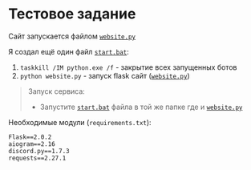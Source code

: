 # Тестовое задание

Сайт запускается файлом [`website.py`](https://github.com/Grigoriy457/test-projct/blob/main/website.py)


Я создал ещё один файл [`start.bat`](https://github.com/Grigoriy457/test-projct/blob/main/start.bat):
1. `taskkill /IM python.exe /f` - закрытие всех запущенных ботов
2. `python website.py` - запуск flask сайт ([`website.py`](https://github.com/Grigoriy457/test-projct/blob/main/website.py))


> Запуск сервиса:
> - Запустите [`start.bat`](https://github.com/Grigoriy457/test-projct/blob/main/start.bat) файла в той же папке где и [`website.py`](https://github.com/Grigoriy457/test-projct/blob/main/website.py)


Необходимые модули (`requirements.txt`):
```
Flask==2.0.2
aiogram==2.16
discord.py==1.7.3
requests==2.27.1
```

